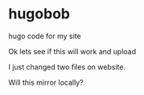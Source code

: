 # hugobob
hugo code for my site

Ok lets see if this will work and upload

I just changed two files on website. 

Will this mirror locally?
